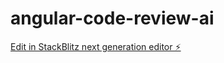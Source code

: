 # angular-code-review-ai

[Edit in StackBlitz next generation editor ⚡️](https://stackblitz.com/~/github.com/keidsondesigner/angular-code-review-ai)